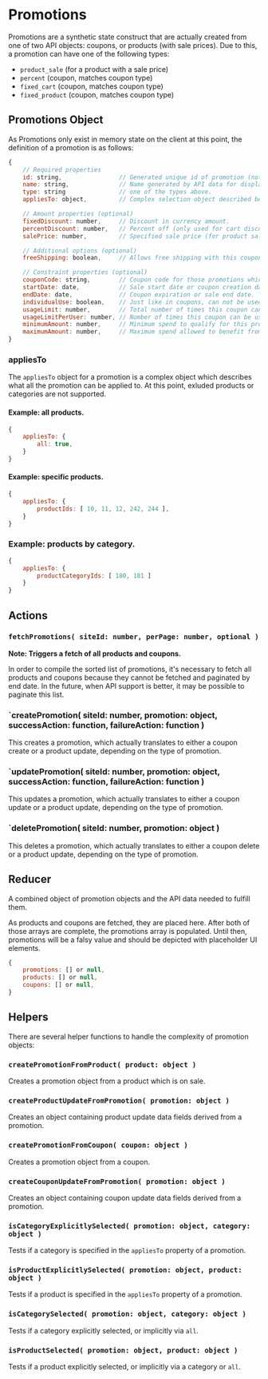 Promotions
==========

Promotions are a synthetic state construct that are actually created from one of two API objects: coupons, or products (with sale prices). Due to this, a promotion can have one of the following types:

* `product_sale` (for a product with a sale price)
* `percent` (coupon, matches coupon type)
* `fixed_cart` (coupon, matches coupon type)
* `fixed_product` (coupon, matches coupon type)

## Promotions Object

As Promotions only exist in memory state on the client at this point, the definition of a promotion is as follows:

```js
{
	// Required properties
	id: string,                // Generated unique id of promotion (not persistent).
	name: string,              // Name generated by API data for display purposes.
	type: string               // one of the types above.
	appliesTo: object,         // Complex selection object described below.

	// Amount properties (optional)
	fixedDiscount: number,     // Discount in currency amount.
	percentDiscount: number,   // Percent off (only used for cart discount).
	salePrice: number,         // Specified sale price (for product sales).

	// Additional options (optional)
	freeShipping: boolean,     // Allows free shipping with this coupon.

	// Constraint properties (optional)
	couponCode: string,        // Coupon code for those promotions which require it.
	startDate: date,           // Sale start date or coupon creation date.
	endDate: date,             // Coupon expiration or sale end date.
	individualUse: boolean,    // Just like in coupons, can not be used with another coupon.
	usageLimit: number,        // Total number of times this coupon can be used.
	usageLimitPerUser: number, // Number of times this coupon can be used by each user.
	minimumAmount: number,     // Minimum spend to qualify for this promotion.
	maximumAmount: number,     // Maximum spend allowed to benefit from this promotion.
}
```

### appliesTo

The `appliesTo` object for a promotion is a complex object which describes what all the promotion can be applied to. At this point, exluded products or categories are not supported.

#### Example: all products.

```js
{
	appliesTo: {
		all: true,
	}
}
```

#### Example: specific products.
```js
{
	appliesTo: {
		productIds: [ 10, 11, 12, 242, 244 ],
	}
}
```

### Example: products by category.
```js
{
	appliesTo: {
		productCategoryIds: [ 180, 181 ]
	}
}
```

## Actions

### `fetchPromotions( siteId: number, perPage: number, optional )`

**Note: Triggers a fetch of all products and coupons.**

In order to compile the sorted list of promotions, it's necessary to fetch all products and coupons because they cannot be fetched and paginated by end date. In the future, when API support is better, it may be possible to paginate this list.

### `createPromotion( siteId: number, promotion: object, successAction: function, failureAction: function )

This creates a promotion, which actually translates to either a coupon create or a product update, depending on the type of promotion.

### `updatePromotion( siteId: number, promotion: object, successAction: function, failureAction: function )

This updates a promotion, which actually translates to either a coupon update or a product update, depending on the type of promotion.

### `deletePromotion( siteId: number, promotion: object )

This deletes a promotion, which actually translates to either a coupon delete or a product update, depending on the type of promotion.


## Reducer

A combined object of promotion objects and the API data needed to fulfill them.

As products and coupons are fetched, they are placed here. After both of those arrays are complete, the promotions array is populated. Until then, promotions will be a falsy value and should be depicted with placeholder UI elements.

```js
{
	promotions: [] or null,
	products: [] or null,
	coupons: [] or null,
}
```

## Helpers

There are several helper functions to handle the complexity of promotion objects:

### `createPromotionFromProduct( product: object )`

Creates a promotion object from a product which is on sale.

### `createProductUpdateFromPromotion( promotion: object )`

Creates an object containing product update data fields derived from a promotion.

### `createPromotionFromCoupon( coupon: object )`

Creates a promotion object from a coupon.

### `createCouponUpdateFromPromotion( promotion: object )`

Creates an object containing coupon update data fields derived from a promotion.

### `isCategoryExplicitlySelected( promotion: object, category: object )`

Tests if a category is specified in the `appliesTo` property of a promotion.

### `isProductExplicitlySelected( promotion: object, product: object )`

Tests if a product is specified in the `appliesTo` property of a promotion.

### `isCategorySelected( promotion: object, category: object )`

Tests if a category explicitly selected, or implicitly via `all`.

### `isProductSelected( promotion: object, product: object )`

Tests if a product explicitly selected, or implicitly via a category or `all`.

